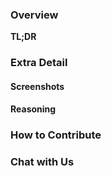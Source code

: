 ### Overview
**TL;DR**

### Extra Detail

#### Screenshots

#### Reasoning

### How to Contribute

### Chat with Us
